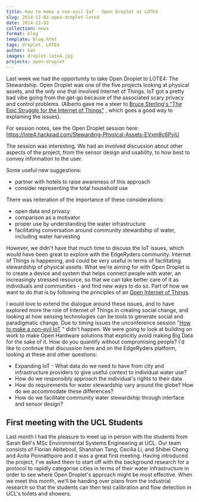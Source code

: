 ```yaml
---
title: How to make a non-evil IoT - Open Droplet at LOTE4
slug: 2014-11-02-open-droplet-lote4
date: 2014-11-02
collection: news
format: blog
template: blog.html
tags: droplet, LOTE4
author: kat
images: droplet-lote4.jpg
projects: open-droplet
---
```


Last week we had the opportunity to take Open Droplet to LOTE4: The Stewardship. Open Droplet was one of the five projects looking at physical assets, and the only one that involved Internet of Things. IoT got a pretty bad vibe going from the get-go because of the associated scary privacy and control problems. (Alberto gave me a steer to [Bruce Sterling's "The Epic Struggle for the Internet of Things"](http://kryakk-catalogue.prokhorovfund.ru/the-epic-struggle-for-the-internet-of-things/) , which goes a good way to explaining the issues).

<!--more-->

For session notes, see the Open Droplet session here: [](https://lote4.hackpad.com/Stewarding-Physical-Assets-EVxm8c6PyiU)https://lote4.hackpad.com/Stewarding-Physical-Assets-EVxm8c6PyiU

The session was interesting. We had an involved discussion about other aspects of the project, from the sensor design and usability, to how best to convey information to the user.

Some useful new suggestions:

*   partner with hotels to raise awareness of this approach
*   consider representing the total household use 

There was reiteration of the importance of these considerations:

*   open data and privacy
*   comparison as a motivator
*   proper use by understanding the water infrastructure
*   facilitating conversation around community stewardship of water, including water harvesting

However, we didn't have that much time to discuss the IoT issues, which would have been great to explore with the EdgeRyders community. Internet of Things is happening, and could be very useful in terms of facilitating stewardship of physical assets. What we're aiming for with Open Droplet is to create a device and system that helps connect people with water, an increasingly stressed resource, so that we can take better care of it as individuals and communities - and find new ways to do so. Part of how we want to do that is by following the principles of an [Open Internet of Things](https://docs.google.com/document/d/1yZAsNaesDocqqtkFgucbFS_zE4tDP1Jsfszsvls7Yuc/edit). 

I would love to extend the dialogue around these issues, and  to have explored more the role of  Internet of Things in creating social change, and looking at how sensing  technologies can be tools to generate social and paradigmatic change. Due to timing issues the unconference session "[How to make a non-evil IoT](https://lote4.hackpad.com/How-do-we-create-a-non-evil-IoT-X5pTvtOF8ma) "  didn't happen. We were going to look at building on work to make Open Hardware solutions that explicitly avoid making Big Data for the sake of it. How do you quantify without compromising people? I'd like to continue that discussion here and on the EdgeRyders platform, looking at these and other questions:

*   Expanding IoT - What data do  we need to have from city and infrastructure providers to give useful  context to individual water use?  
*   How do we responsibly approach the individual's rights to their data
*   How do requirements for water stewardship vary around the globe? How do we accommodate these differences?
*   How do we facilitate community water stewardship through interface and sensor design?


## First meeting with the UCL Students

Last month I had the pleasure to meet up in person with the students from Sarah Bell's MSc Environmental Systems Engineering at UCL. Our team consists of Florian Abiteboul, Shanshan Tang, Cecilia Li, and Shibei Cheng and Anita Ponnathpore and it was a great first meeting. Having introduced the project, I've asked them to start off with the background research for a protocol to rapidly categorise cities in terms of their water infrastructure in order to see where Open Droplet's approach might be most effective. When we meet this month, we'll be handing over plans from the industrial research so that the students can then test calibration and flow detection in UCL's toilets and showers.